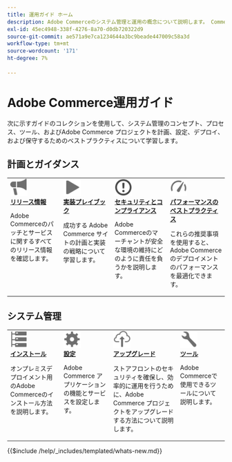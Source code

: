 ```yaml
---
title: 運用ガイド ホーム
description: Adobe Commerceのシステム管理と運用の概念について説明します。 Commerceのデプロイメントの計画、設定、保守に関する包括的なガイドを参照します。
exl-id: 45ec4948-338f-4276-8a70-d0db720322d9
source-git-commit: ae571a9e7ca1234644a3bc9beade447009c58a3d
workflow-type: tm+mt
source-wordcount: '171'
ht-degree: 7%

---
```



# Adobe Commerce運用ガイド

次に示すガイドのコレクションを使用して、システム管理のコンセプト、プロセス、ツール、およびAdobe Commerce プロジェクトを計画、設定、デプロイ、および保守するためのベストプラクティスについて学習します。

## 計画とガイダンス

<table>
<tr>
  <td valign="top">
    <a href="../release/release-notes/overview.md">
      <img alt="リリース情報" src="../assets/icons/promote.svg" width="40"/>
    </a>
    <div>
      <a href="../release/release-notes/overview.md"><strong> リリース情報 </strong></a>
      <p>Adobe Commerceのパッチとサービスに関するすべてのリリース情報を確認します。</p>
    </div>
  </td>
    <td valign="top">
    <a href="../implementation-playbook/overview.md">
      <img alt="実装" src="../assets/icons/play.svg" width="40"/>
    </a>
    <div>
      <a href="../implementation-playbook/overview.md"><strong> 実装プレイブック </strong></a>
      <p>成功する Adobe Commerce サイトの計画と実装の戦略について学習します。</p>
    </div>
  </td>
  <td valign="top">
    <a href="../security-and-compliance/overview.md">
       <img alt="Enterprise" src="../assets/icons/alert-circle.svg" width="40"/>
    </a>
    <div>
      <a href="../security-and-compliance/overview.md"><strong> セキュリティとコンプライアンス </strong></a>
      <p>Adobe Commerceのマーチャントが安全な環境の維持にどのように責任を負うかを説明します。</p>
    </div>
  </td>
    <td valign="top">
    <a href="../performance/overview.md">
       <img alt="パフォーマンス" src="../assets/icons/gauge.svg" width="40"/>
    </a>
    <div>
      <a href="../performance/overview.md"><strong> パフォーマンスのベストプラクティス </strong></a>
      <p>これらの推奨事項を使用すると、Adobe Commerceのデプロイメントのパフォーマンスを最適化できます。</p>
    </div>
  </td>
</tr>
</table>

## システム管理

<table>
<tr>
  <td valign="top">
    <a href="../installation/overview.md">
      <img alt="インストール（オンプレミス）" src="../assets/icons/servers.svg" width="40"/>
    </a>
    <div>
      <a href="../installation/overview.md"><strong> インストール </strong></a>
      <p>オンプレミスデプロイメント用のAdobe Commerceのインストール方法を説明します。</p>
    </div>
  </td>
  <td valign="top">
    <a href="../configuration/overview.md">
      <img alt="設定" src="../assets/icons/settings.svg" width="40"/>
    </a>
    <div>
      <a href="../configuration/overview.md"><strong> 設定 </strong></a>
      <p>Adobe Commerce アプリケーションの機能とサービスを設定します。</p>
    </div>
  </td>
  <td valign="top">
    <a href="../upgrade/overview.md">
      <img alt="アップグレード" src="../assets/icons/upload-cloud.svg" width="40"/>
    </a>
    <div>
      <a href="../upgrade/overview.md"><strong> アップグレード </strong></a>
      <p>ストアフロントのセキュリティを確保し、効率的に運用を行うために、Adobe Commerce プロジェクトをアップグレードする方法について説明します。</p>
    </div>
  </td>
  <td valign="top">
    <a href="../tools/overview.md">
       <img alt="ツール" src="../assets/icons/wrench.svg" width="40"/>
    </a>
    <div>
      <a href="../tools/overview.md"><strong> ツール </strong></a>
      <p>Adobe Commerceで使用できるツールについて説明します。</p>
    </div>
  </td>
</tr>
</table>

{{$include /help/_includes/templated/whats-new.md}}

<!-- Last updated from includes: 2025-10-27 11:32:59 -->
